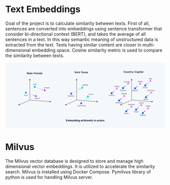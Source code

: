 # Text Embeddings
Goal of the project is to calculate similarity between texts. First of all, sentences are converted into embeddings using sentence transformer that consider bi-directional context (BERT), and takes the average of all sentences in a text. In this way semantic meaning of unstructured data is extracted from the text. Texts having similar content are closer in multi-dimensional embedding space. Cosine similarity metric is used to compare the similarity between texts.

  ![](images/embedding.png?raw=true "Text Embeddings")

# Milvus
The Milvus vector database is designed to store and manage high dimensional vector embeddings. It is utilized to accelerate the similarity search. Milvus is installed using Docker Compose. Pymilvus library of python is used for handling Milvus server.
